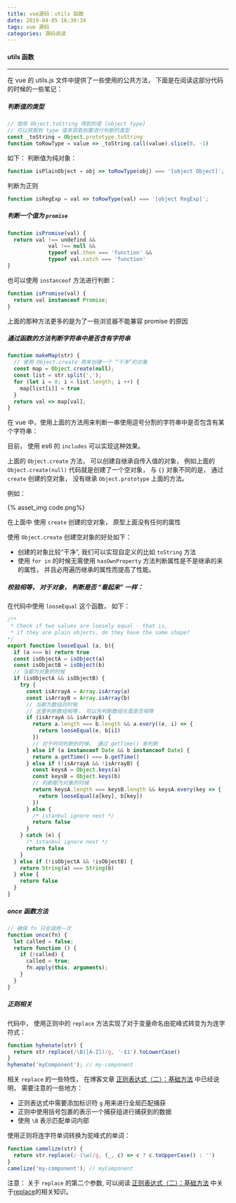 ```yaml
---
title: vue源码：utils 函数
date: 2019-04-05 16:39:34
tags: vue 源码
categories: 源码阅读
---
```


#### utils 函数

***

在 vue 的 utils.js  文件中提供了一些使用的公共方法， 下面是在阅读这部分代码的时候的一些笔记：

##### 判断值的类型

```js
// 使用 Object.toString 得到的是 [object type]
// 可以获取到 type 值来获取到要进行判断的类型
const _toString = Object.prototype.toString
function toRowType = value => _toString.call(value).slice(8, -1)
```

如下： 判断值为纯对象：

```js
function isPlainObject = obj => toRowType(obj) === '[object Object]';
```

判断为正则

```js
function isRegExp = val => toRowType(val) === '[object RegExp]';
```

##### 判断一个值为 `promise`

```js
function isPromise(val) {
  return val !== undefind && 
  			 val !== null && 
  			 typeof val.then === 'function' && 
  			 typeof val.catch === 'function'
}
```

也可以使用 `instanceof` 方法进行判断：

```js
function isPromise(val) {
  return val instanceof Promise;
}
```

上面的那种方法更多的是为了一些浏览器不能兼容 promise 的原因

##### 通过函数的方法判断字符串中是否含有字符串

```js
function makeMap(str) {
  // 使用 Object.create 用来创建一个 “干净”的对象
  const map = Object.create(null);
  const list = str.split(',');
  for (let i = 0; i < list.length; i ++) {
    map[list[i]] = true
  }
  return val => map[val];
}
```

在 vue 中，使用上面的方法用来判断一串使用逗号分割的字符串中是否包含有某个字符串：

目前， 使用 es6 的 `includes` 可以实现这种效果。

上面的 `Object.create` 方法， 可以创建自继承自传入值的对象， 例如上面的 `Object.create(null)` 代码就是创建了一个空对象， 与 `{}` 对象不同的是， 通过 `create` 创建的空对象， 没有继承 `Object.prototype` 上面的方法。

例如：

{% asset_img code.png%}

在上面中 使用 `create` 创建的空对象， 原型上面没有任何的属性

使用 `Object.create` 创建空对象的好处如下：

+ 创建的对象比较“干净”,  我们可以实现自定义的比如 `toString` 方法
+ 使用 `for in` 的时候无需使用 `hasOwnProperty` 方法判断属性是不是继承的来的属性， 并且必用遍历继承的属性而提高了性能。

##### 校验相等， 对于对象， 判断是否 “看起来” 一样：

在代码中使用 `looseEqual`  这个函数， 如下：

```js
/**
 * Check if two values are loosely equal - that is,
 * if they are plain objects, do they have the same shape?
*/
export function looseEqual (a, b){
  if (a === b) return true
  const isObjectA = isObject(a)
  const isObjectB = isObject(b)
  // 当都为对象的时候
  if (isObjectA && isObjectB) {
    try {
      const isArrayA = Array.isArray(a)
      const isArrayB = Array.isArray(b)
      // 当都为数组的时候
      // 这里判断数组相等， 可以先判断数组长度是否相等
      if (isArrayA && isArrayB) {
        return a.length === b.length && a.every((e, i) => {
          return looseEqual(e, b[i])
        })
        // 对于时间判断的时候， 通过 getTime() 来判断
      } else if (a instanceof Date && b instanceof Date) {
        return a.getTime() === b.getTime()
      } else if (!isArrayA && !isArrayB) {
        const keysA = Object.keys(a)
        const keysB = Object.keys(b)
        // 判断都为对象的时候
        return keysA.length === keysB.length && keysA.every(key => {
          return looseEqual(a[key], b[key])
        })
      } else {
        /* istanbul ignore next */
        return false
      }
    } catch (e) {
      /* istanbul ignore next */
      return false
    }
  } else if (!isObjectA && !isObjectB) {
    return String(a) === String(b)
  } else {
    return false
  }
}
```

##### once 函数方法

```js
// 确保 fn 只会调用一次
function once(fn) {
  let called = false;
  return function () {
    if (!called) {
      called = true;
      fn.apply(this, arguments);
    }
  }
}
```

##### 正则相关

代码中， 使用正则中的 `replace` 方法实现了对于变量命名由驼峰式转变为为连字符式：

```js
function hyhenate(str) {
  return str.replace(/\B([A-Z])/g, '-$1').toLowerCase()
}
hyhenate('myComponent'); // my-component
```

相关 `replace` 的一些特性， 在博客文章  [正则表达式（二）：基础方法](<https://newpromise.github.io/2019/01/20/%E6%AD%A3%E5%88%99%E8%A1%A8%E8%BE%BE%E5%BC%8F%EF%BC%88%E4%BA%8C%EF%BC%89%EF%BC%9A%E5%9F%BA%E7%A1%80%E6%96%B9%E6%B3%95/>) 中已经说明， 需要注意的一些地方：

+ 正则表达式中需要添加标识符 `g` 用来进行全局匹配捕获
+ 正则中使用括号包裹的表示一个捕获组进行捕获到的数据
+ 使用 `\B` 表示匹配单词内部

使用正则将连字符单词转换为驼峰式的单词：

```js
function camelize(str) {
  return str.replace(/-(\w)/g, (_, c) => c ? c.toUpperCase() : '')
}
camelize('my-component'); // myComponent
```

注意： 关于 `replace` 的第二个参数,  可以阅读  [正则表达式（二）：基础方法](<https://newpromise.github.io/2019/01/20/%E6%AD%A3%E5%88%99%E8%A1%A8%E8%BE%BE%E5%BC%8F%EF%BC%88%E4%BA%8C%EF%BC%89%EF%BC%9A%E5%9F%BA%E7%A1%80%E6%96%B9%E6%B3%95/>)   中关于<a href="/2019/01/20/正则表达式（二）：基础方法/#replaceFn">replace</a>的相关知识。

